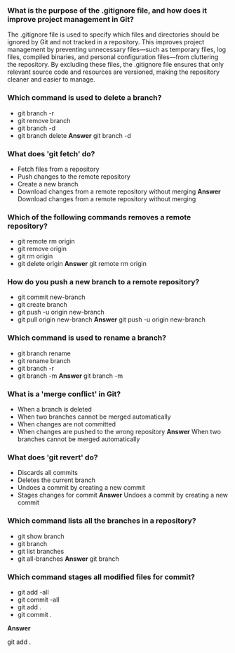 ### What is the purpose of the .gitignore file, and how does it improve project management in Git?
The .gitignore file is used to specify which files and directories should be ignored by Git and not tracked in a repository. This improves project management by preventing unnecessary files—such as temporary files, log files, compiled binaries, and personal configuration files—from cluttering the repository. By excluding these files, the .gitignore file ensures that only relevant source code and resources are versioned, making the repository cleaner and easier to manage.

###  Which command is used to delete a branch?
- git branch -r
- git remove branch
- git branch -d
- git branch delete
  **Answer**
  git branch -d

### What does 'git fetch' do?
- Fetch files from a repository
- Push changes to the remote repository
- Create a new branch
- Download changes from a remote repository without merging
  **Answer**
  Download changes from a remote repository without merging

### Which of the following commands removes a remote repository?
- git remote rm origin
- git remove origin
- git rm origin
- git delete origin
  **Answer**
    git remote rm origin

### How do you push a new branch to a remote repository?
- git commit new-branch
- git create branch
- git push -u origin new-branch
- git pull origin new-branch
  **Answer**
  git push -u origin new-branch

###  Which command is used to rename a branch?
- git branch rename
- git rename branch
- git branch -r
- git branch -m
  **Answer**
  git branch -m

### What is a 'merge conflict' in Git?
- When a branch is deleted
- When two branches cannot be merged automatically
- When changes are not committed
- When changes are pushed to the wrong repository
  **Answer**
  When two branches cannot be merged automatically

###  What does 'git revert' do?
- Discards all commits
- Deletes the current branch
- Undoes a commit by creating a new commit
- Stages changes for commit
  **Answer**
  Undoes a commit by creating a new commit

### Which command lists all the branches in a repository?
- git show branch
- git branch
- git list branches
- git all-branches
  **Answer**
  git branch

### Which command stages all modified files for commit?
- git add -all
- git commit -all
- git add .
- git commit .

**Answer**

git add .